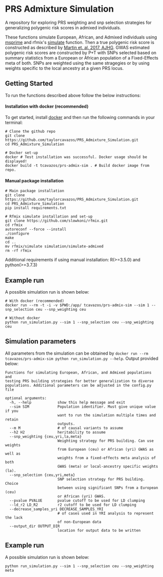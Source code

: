 # PRS Admixture Simulation 

A repository for exploring PRS weighting and snp selection strategies for generalizing polygenic risk scores in admixed individuals.


These functions simulate European, African, and Admixed individuals using [msprime](https://github.com/tskit-dev/msprime) and rfmix's [simulate](https://github.com/tskit-dev/msprime) function. Then a true polygenic risk score is constructed as described by [Martin et. al. 2017, AJHG](https://www.ncbi.nlm.nih.gov/pubmed/28366442). GWAS estimated polygenic risk scores are constructed by P+T with SNPs selected based on summary statistics from a European or African population of a Fixed-Effects meta of both. SNPs are weighted using the same stragegies or by using weights specific to the local ancestry at a given PRS locus.

## Getting Started 
To run the functions described above follow the below instructions:

#### Installation with docker (recommended)
To get started, install [docker](https://www.docker.com) and then run the following commands in your terminal:
```
# Clone the github repo
git clone https://github.com/taylorcavazos/PRS_Admixture_Simulation.git
cd PRS_Admixture_Simulation

# Docker set-up
docker # Test installation was successful. Docker usage should be displayed!
docker build -t tcavazos/prs-admix-sim . # Build docker image from repo.
```

#### Manual package installation
```
# Main package installation
git clone https://github.com/taylorcavazos/PRS_Admixture_Simulation.git
cd PRS_Admixture_Simulation
pip install requirements.txt

# Rfmix simulate installation and set-up
git clone https://github.com/slowkoni/rfmix.git
cd rfmix
autoreconf --force --install
./configure
make
cd ..
mv rfmix/simulate simulation/simulate-admixed
rm -rf rfmix
```
Additional requirements if using manual installation: R(>=3.5.0) and python(>=3.7.3)

## Example run
A possible simulation run is shown below:
```
# With docker (recommended)
docker run --rm -t -i -v $PWD:/app/ tcavazos/prs-admix-sim --sim 1 --snp_selection ceu --snp_weighting ceu

# Without docker
python run_simulation.py --sim 1 --snp_selection ceu --snp_weighting ceu
```

## Simulation parameters  
All parameters from the simulation can be obtained by `docker run --rm tcavazos/prs-admix-sim python run_simulation.py --help`. Output provided below:
```
Functions for simulating European, African, and Admixed populations and
testing PRS building strategies for better generalization to diverse
populations. Additional parameters can be adjusted in the config.py file

optional arguments:
  -h, --help            show this help message and exit
  --sim SIM             Population identifier. Must give unique value if you
                        want to run the simulation multiple times and retain
                        outputs.
  --m M                 # of causal variants to assume
  --h2 H2               heritability to assume
  --snp_weighting {ceu,yri,la,meta}
                        Weighting strategy for PRS building. Can use weights
                        from European (ceu) or African (yri) GWAS as well as
                        weights from a fixed-effects meta analysis of both
                        GWAS (meta) or local-ancestry specific weights (la).
  --snp_selection {ceu,yri,meta}
                        SNP selection strategy for PRS building. Choice
                        between using significant SNPs from a European (ceu)
                        or African (yri) GWAS.
  --pvalue PVALUE       pvalue cutoff to be used for LD clumping
  --ld_r2 LD_R2         r2 cutoff to be used for LD clumping
  --decrease_samples_yri DECREASE_SAMPLES_YRI
                        # of cases used in YRI analysis to represent the lack
                        of non-European data
  --output_dir OUTPUT_DIR
                        location for output data to be written
```

## Example run  
A possible simulation run is shown below:
```
python run_simulation.py --sim 1 --snp_selection ceu --snp_weighting meta
```



